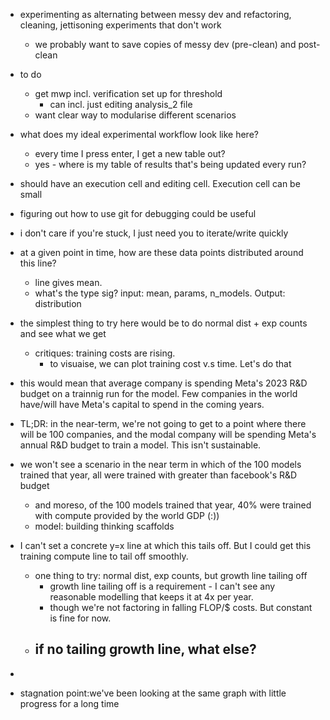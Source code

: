 - experimenting as alternating between messy dev and refactoring, cleaning, jettisoning experiments that don't work
  - we probably want to save copies of messy dev (pre-clean) and post-clean

- to do
  - get mwp incl. verification set up for threshold
    - can incl. just editing analysis_2 file
  - want clear way to modularise different scenarios

- what does my ideal experimental workflow look like here?
  - every time I press enter, I get a new table out?
  - yes - where is my table of results that's being updated every run?
  
- should have an execution cell and editing cell. Execution cell can be small

- figuring out how to use git for debugging could be useful

- i don't care if you're stuck, I just need you to iterate/write quickly
- at a given point in time, how are these data points distributed around this line?
  - line gives mean. 
  - what's the type sig? input: mean, params, n_models. Output: distribution




- the simplest thing to try here would be to do normal dist + exp counts and see what we get
  - critiques: training costs are rising.
    - to visuaise, we can plot training cost v.s time. Let's do that
- this would mean that average company is spending Meta's 2023 R&D budget on a trainnig run for the model. Few companies in the world have/will have Meta's capital to spend in the coming years. 



- TL;DR: in the near-term, we're not going to get to a point where there will be 100 companies, and the modal company will be spending Meta's annual R&D budget to train a model. This isn't sustainable.
- we won't see a scenario in the near term in which of the 100 models trained that year, all were trained with greater than facebook's R&D budget
  - and moreso, of the 100 models trained that year, 40% were trained with compute provided by the world GDP (:))
  - model: building thinking scaffolds
  

- I can't set a concrete y=x line at which this tails off. But I could get this training compute line to tail off smoothly.
  - one thing to try: normal dist, exp counts, but growth line tailing off
    - growth line tailing off is a requirement - I can't see any reasonable modelling that keeps it at 4x per year.
    - though we're not factoring in falling FLOP/$ costs. But constant is fine for now.
  - if no tailing growth line, what else?
    - 

- 
-  stagnation point:we've been looking at the same graph with little progress for a long time